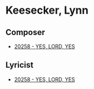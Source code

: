 # Keesecker, Lynn

## Composer

- [20258 - YES, LORD, YES](/hymns/20258.md)

## Lyricist

- [20258 - YES, LORD, YES](/hymns/20258.md)

